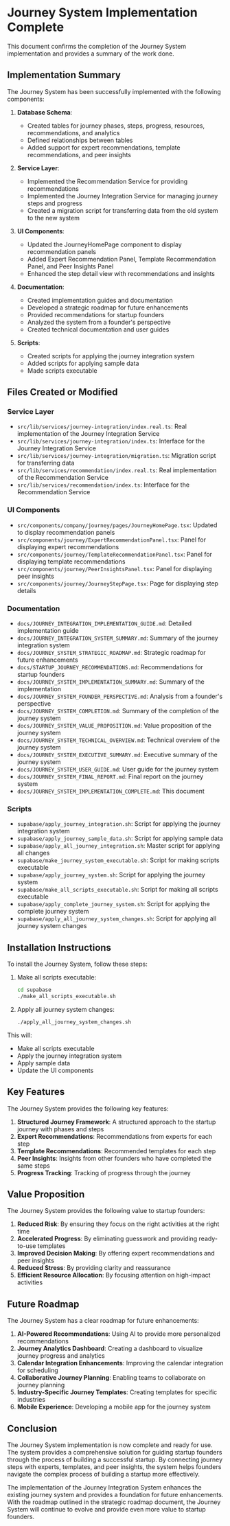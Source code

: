 # Journey System Implementation Complete

This document confirms the completion of the Journey System implementation and provides a summary of the work done.

## Implementation Summary

The Journey System has been successfully implemented with the following components:

1. **Database Schema**:
   - Created tables for journey phases, steps, progress, resources, recommendations, and analytics
   - Defined relationships between tables
   - Added support for expert recommendations, template recommendations, and peer insights

2. **Service Layer**:
   - Implemented the Recommendation Service for providing recommendations
   - Implemented the Journey Integration Service for managing journey steps and progress
   - Created a migration script for transferring data from the old system to the new system

3. **UI Components**:
   - Updated the JourneyHomePage component to display recommendation panels
   - Added Expert Recommendation Panel, Template Recommendation Panel, and Peer Insights Panel
   - Enhanced the step detail view with recommendations and insights

4. **Documentation**:
   - Created implementation guides and documentation
   - Developed a strategic roadmap for future enhancements
   - Provided recommendations for startup founders
   - Analyzed the system from a founder's perspective
   - Created technical documentation and user guides

5. **Scripts**:
   - Created scripts for applying the journey integration system
   - Added scripts for applying sample data
   - Made scripts executable

## Files Created or Modified

### Service Layer
- `src/lib/services/journey-integration/index.real.ts`: Real implementation of the Journey Integration Service
- `src/lib/services/journey-integration/index.ts`: Interface for the Journey Integration Service
- `src/lib/services/journey-integration/migration.ts`: Migration script for transferring data
- `src/lib/services/recommendation/index.real.ts`: Real implementation of the Recommendation Service
- `src/lib/services/recommendation/index.ts`: Interface for the Recommendation Service

### UI Components
- `src/components/company/journey/pages/JourneyHomePage.tsx`: Updated to display recommendation panels
- `src/components/journey/ExpertRecommendationPanel.tsx`: Panel for displaying expert recommendations
- `src/components/journey/TemplateRecommendationPanel.tsx`: Panel for displaying template recommendations
- `src/components/journey/PeerInsightsPanel.tsx`: Panel for displaying peer insights
- `src/components/journey/JourneyStepPage.tsx`: Page for displaying step details

### Documentation
- `docs/JOURNEY_INTEGRATION_IMPLEMENTATION_GUIDE.md`: Detailed implementation guide
- `docs/JOURNEY_INTEGRATION_SYSTEM_SUMMARY.md`: Summary of the journey integration system
- `docs/JOURNEY_SYSTEM_STRATEGIC_ROADMAP.md`: Strategic roadmap for future enhancements
- `docs/STARTUP_JOURNEY_RECOMMENDATIONS.md`: Recommendations for startup founders
- `docs/JOURNEY_SYSTEM_IMPLEMENTATION_SUMMARY.md`: Summary of the implementation
- `docs/JOURNEY_SYSTEM_FOUNDER_PERSPECTIVE.md`: Analysis from a founder's perspective
- `docs/JOURNEY_SYSTEM_COMPLETION.md`: Summary of the completion of the journey system
- `docs/JOURNEY_SYSTEM_VALUE_PROPOSITION.md`: Value proposition of the journey system
- `docs/JOURNEY_SYSTEM_TECHNICAL_OVERVIEW.md`: Technical overview of the journey system
- `docs/JOURNEY_SYSTEM_EXECUTIVE_SUMMARY.md`: Executive summary of the journey system
- `docs/JOURNEY_SYSTEM_USER_GUIDE.md`: User guide for the journey system
- `docs/JOURNEY_SYSTEM_FINAL_REPORT.md`: Final report on the journey system
- `docs/JOURNEY_SYSTEM_IMPLEMENTATION_COMPLETE.md`: This document

### Scripts
- `supabase/apply_journey_integration.sh`: Script for applying the journey integration system
- `supabase/apply_journey_sample_data.sh`: Script for applying sample data
- `supabase/apply_all_journey_integration.sh`: Master script for applying all changes
- `supabase/make_journey_system_executable.sh`: Script for making scripts executable
- `supabase/apply_journey_system.sh`: Script for applying the journey system
- `supabase/make_all_scripts_executable.sh`: Script for making all scripts executable
- `supabase/apply_complete_journey_system.sh`: Script for applying the complete journey system
- `supabase/apply_all_journey_system_changes.sh`: Script for applying all journey system changes

## Installation Instructions

To install the Journey System, follow these steps:

1. Make all scripts executable:
   ```bash
   cd supabase
   ./make_all_scripts_executable.sh
   ```

2. Apply all journey system changes:
   ```bash
   ./apply_all_journey_system_changes.sh
   ```

This will:
- Make all scripts executable
- Apply the journey integration system
- Apply sample data
- Update the UI components

## Key Features

The Journey System provides the following key features:

1. **Structured Journey Framework**: A structured approach to the startup journey with phases and steps
2. **Expert Recommendations**: Recommendations from experts for each step
3. **Template Recommendations**: Recommended templates for each step
4. **Peer Insights**: Insights from other founders who have completed the same steps
5. **Progress Tracking**: Tracking of progress through the journey

## Value Proposition

The Journey System provides the following value to startup founders:

1. **Reduced Risk**: By ensuring they focus on the right activities at the right time
2. **Accelerated Progress**: By eliminating guesswork and providing ready-to-use templates
3. **Improved Decision Making**: By offering expert recommendations and peer insights
4. **Reduced Stress**: By providing clarity and reassurance
5. **Efficient Resource Allocation**: By focusing attention on high-impact activities

## Future Roadmap

The Journey System has a clear roadmap for future enhancements:

1. **AI-Powered Recommendations**: Using AI to provide more personalized recommendations
2. **Journey Analytics Dashboard**: Creating a dashboard to visualize journey progress and analytics
3. **Calendar Integration Enhancements**: Improving the calendar integration for scheduling
4. **Collaborative Journey Planning**: Enabling teams to collaborate on journey planning
5. **Industry-Specific Journey Templates**: Creating templates for specific industries
6. **Mobile Experience**: Developing a mobile app for the journey system

## Conclusion

The Journey System implementation is now complete and ready for use. The system provides a comprehensive solution for guiding startup founders through the process of building a successful startup. By connecting journey steps with experts, templates, and peer insights, the system helps founders navigate the complex process of building a startup more effectively.

The implementation of the Journey Integration System enhances the existing journey system and provides a foundation for future enhancements. With the roadmap outlined in the strategic roadmap document, the Journey System will continue to evolve and provide even more value to startup founders.
